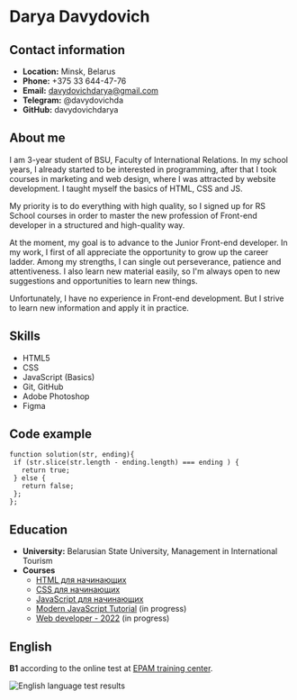 # Darya Davydovich 

## Contact information
- **Location:** Minsk, Belarus
- **Phone:** +375 33 644-47-76
- **Email:** davydovichdarya@gmail.com
- **Telegram:** @davydovichda
- **GitHub:** davydovichdarya

## About me
I am 3-year student of BSU, Faculty of International Relations. In my school years, I already started to be interested in programming, after that I took courses in marketing and web design, where I was attracted by website development. I taught myself the basics of HTML, CSS and JS.

My priority is to do everything with high quality, so I signed up for RS School courses in order to master the new profession of Front-end developer in a structured and high-quality way.

At the moment, my goal is to advance to the Junior Front-end developer. In my work, I first of all appreciate the opportunity to grow up the career ladder.
Among my strengths, I can single out perseverance, patience and attentiveness. I also learn new material easily, so I'm always open to new suggestions and opportunities to learn new things.

Unfortunately, I have no experience in Front-end development. But I strive to learn new information and apply it in practice.

## Skills
- HTML5
- CSS
- JavaScript (Basics)
- Git, GitHub
- Adobe Photoshop
- Figma

## Code example
```
function solution(str, ending){
 if (str.slice(str.length - ending.length) === ending ) {
   return true;
 } else {
   return false;
 };
};
```

## Education
- **University:** Belarusian State University, Management in International Tourism
- **Courses**
  - [HTML для начинающих](https://ru.code-basics.com/languages/html)
  - [CSS для начинающих](https://ru.code-basics.com/languages/css)
  - [JavaScript для начинающих](https://ru.code-basics.com/languages/javascript)
  - [Modern JavaScript Tutorial](https://learn.javascript.ru/) (in progress)
  - [Web developer - 2022](https://www.udemy.com/course/webdeveloper/) (in progress)

## English
**B1** according to the online test at [EPAM training center](https://training.by/#!/Home?lang=ru).

![English language test results](https://psv4.userapi.com/c505536/u348616390/docs/d36/f7844a51d8f3/english.png?extra=gvZ1CTEHQd8MMyCeyLHThT6ULaHVKNaQiPA6jU_WaZB3lvTHITA-JafXvozNEWzPXNL-4ua2JOcmsnuC9C0fSI8CcA6IEccB4oKb9_AqGx-0HkrSubTca1OOJbQZS3Oz1xFIuYskxJBkpPDompXzSfPd)